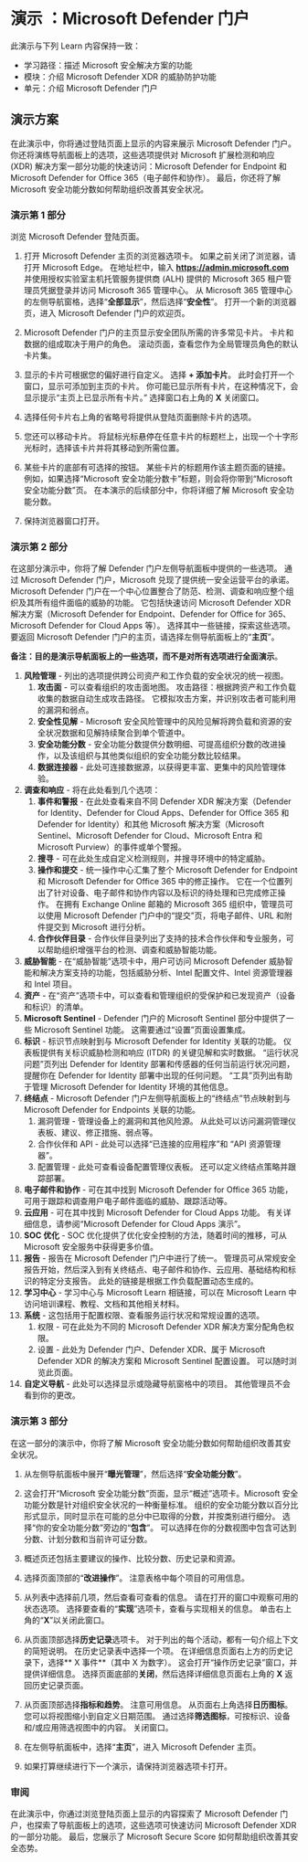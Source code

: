 <!---
---
演示：标题：“Microsoft Defender 门户”模块：“学习路径：介绍 Microsoft 安全解决方案的功能；模块 4：介绍 Microsoft Defender XDR 的威胁防护功能；单元 7：介绍 Microsoft Defender 门户”
---
--->

# 演示 ：Microsoft Defender 门户

此演示与下列 Learn 内容保持一致：

- 学习路径：描述 Microsoft 安全解决方案的功能
- 模块：介绍 Microsoft Defender XDR 的威胁防护功能
- 单元：介绍 Microsoft Defender 门户

## 演示方案

在此演示中，你将通过登陆页面上显示的内容来展示 Microsoft Defender 门户。 你还将演练导航面板上的选项，这些选项提供对 Microsoft 扩展检测和响应 (XDR) 解决方案一部分功能的快速访问：Microsoft Defender for Endpoint 和 Microsoft Defender for Office 365（电子邮件和协作）。  最后，你还将了解 Microsoft 安全功能分数如何帮助组织改善其安全状况。

### 演示第 1 部分

浏览 Microsoft Defender 登陆页面。

1. 打开 Microsoft Defender 主页的浏览器选项卡。  如果之前关闭了浏览器，请打开 Microsoft Edge。 在地址栏中，输入 **https://admin.microsoft.com** 并使用授权实验室主机托管服务提供商 (ALH) 提供的 Microsoft 365 租户管理员凭据登录并访问 Microsoft 365 管理中心。 从 Microsoft 365 管理中心的左侧导航窗格，选择“**全部显示**”，然后选择“**安全性**”。  打开一个新的浏览器页，进入 Microsoft Defender 门户的欢迎页。  

1. Microsoft Defender 门户的主页显示安全团队所需的许多常见卡片。 卡片和数据的组成取决于用户的角色。 滚动页面，查看您作为全局管理员角色的默认卡片集。

1. 显示的卡片可根据您的偏好进行自定义。  选择 **+ 添加卡片**。 此时会打开一个窗口，显示可添加到主页的卡片。  你可能已显示所有卡片，在这种情况下，会显示提示“主页上已显示所有卡片。” 选择窗口右上角的 **X** 关闭窗口。

1. 选择任何卡片右上角的省略号将提供从登陆页面删除卡片的选项。  

1. 您还可以移动卡片。 将鼠标光标悬停在任意卡片的标题栏上，出现一个十字形光标时，选择该卡片并将其移动到所需位置。  

1. 某些卡片的底部有可选择的按钮。 某些卡片的标题用作该主题页面的链接。  例如，如果选择“Microsoft 安全功能分数卡”标题，则会将你带到“Microsoft 安全功能分数”页。  在本演示的后续部分中，你将详细了解 Microsoft 安全功能分数。

1. 保持浏览器窗口打开。

### 演示第 2 部分

在这部分演示中，你将了解 Defender 门户左侧导航面板中提供的一些选项。  通过 Microsoft Defender 门户，Microsoft 兑现了提供统一安全运营平台的承诺。 Microsoft Defender 门户在一个中心位置整合了防范、检测、调查和响应整个组织及其所有组件面临的威胁的功能。 它包括快速访问 Microsoft Defender XDR 解决方案（Microsoft Defender for Endpoint、Defender for Office for 365、Microsoft Defender for Cloud Apps 等）。  选择其中一些链接，探索这些选项。   要返回 Microsoft Defender 门户的主页，请选择左侧导航面板上的“**主页**”。

**备注：目的是演示导航面板上的一些选项，而不是对所有选项进行全面演示**。

1. **风险管理** - 列出的选项提供跨公司资产和工作负载的安全状况的统一视图。
    1. **攻击面** - 可以查看组织的攻击面地图。 攻击路径：根据跨资产和工作负载收集的数据自动生成攻击路径。 它模拟攻击方案，并识别攻击者可能利用的漏洞和弱点。
    1. **安全性见解** - Microsoft 安全风险管理中的风险见解将跨负载和资源的安全状况数据和见解持续聚合到单个管道中。
    1. **安全功能分数** - 安全功能分数提供分数明细、可提高组织分数的改进操作，以及该组织与其他类似组织的安全功能分数比较结果。
    1. **数据连接器** - 此处可连接数据源，以获得更丰富、更集中的风险管理体验。
1. **调查和响应** - 将在此处看到几个选项：
    1. **事件和警报** - 在此处查看来自不同 Defender XDR 解决方案（Defender for Identity、Defender for Cloud Apps、Defender for Office 365 和 Defender for Identity）和其他 Microsoft 解决方案（Microsoft Sentinel、Microsoft Defender for Cloud、Microsoft Entra 和 Microsoft Purview）的事件或单个警报。
    1. **搜寻** - 可在此处生成自定义检测规则，并搜寻环境中的特定威胁。
    1. **操作和提交** - 统一操作中心汇集了整个 Microsoft Defender for Endpoint 和 Microsoft Defender for Office 365 中的修正操作。 它在一个位置列出了针对设备、电子邮件和协作内容以及标识的待处理和已完成修正操作。 在拥有 Exchange Online 邮箱的 Microsoft 365 组织中，管理员可以使用 Microsoft Defender 门户中的“提交”页，将电子邮件、URL 和附件提交到 Microsoft 进行分析。
    1. **合作伙伴目录** - 合作伙伴目录列出了支持的技术合作伙伴和专业服务，可以帮助组织增强平台的检测、调查和威胁智能功能。
1. **威胁智能** - 在“威胁智能”选项卡中，用户可访问 Microsoft Defender 威胁智能和解决方案支持的功能，包括威胁分析、Intel 配置文件、Intel 资源管理器和 Intel 项目。
1. **资产** - 在“资产”选项卡中，可以查看和管理组织的受保护和已发现资产（设备和标识）的清单。
1. **Microsoft Sentinel** - Defender 门户的 Microsoft Sentinel 部分中提供了一些 Microsoft Sentinel 功能。  这需要通过“设置”页面设置集成。
1. **标识** - 标识节点映射到与 Microsoft Defender for Identity 关联的功能。 仪表板提供有关标识威胁检测和响应 (ITDR) 的关键见解和实时数据。 “运行状况问题”页列出 Defender for Identity 部署和传感器的任何当前运行状况问题，提醒你在 Defender for Identity 部署中出现的任何问题。 “工具”页列出有助于管理 Microsoft Defender for Identity 环境的其他信息。
1. **终结点** - Microsoft Defender 门户左侧导航面板上的“终结点”节点映射到与 Microsoft Defender for Endpoints 关联的功能。
    1. 漏洞管理 - 管理设备上的漏洞和其他风险源。 从此处可以访问漏洞管理仪表板、建议、修正措施、弱点等。
    1. 合作伙伴和 API - 此处可以选择“已连接的应用程序”和 “API 资源管理器”。
    1. 配置管理 - 此处可查看设备配置管理仪表板。  还可以定义终结点策略并跟踪部署。
1. **电子邮件和协作** - 可在其中找到 Microsoft Defender for Office 365 功能，可用于跟踪和调查用户电子邮件面临的威胁、跟踪活动等。
1. **云应用** - 可在其中找到 Microsoft Defender for Cloud Apps 功能。 有关详细信息，请参阅“Microsoft Defender for Cloud Apps 演示”。
1. **SOC 优化** - SOC 优化提供了优化安全控制的方法，随着时间的推移，可从 Microsoft 安全服务中获得更多价值。
1. **报告** - 报告在 Microsoft Defender 门户中进行了统一。 管理员可从常规安全报告开始，然后深入到有关终结点、电子邮件和协作、云应用、基础结构和标识的特定分支报告。 此处的链接是根据工作负载配置动态生成的。
1. **学习中心** - 学习中心与 Microsoft Learn 相链接，可以在 Microsoft Learn 中访问培训课程、教程、文档和其他相关材料。
1. **系统** - 这包括用于配置权限、查看服务运行状况和常规设置的选项。
    1. 权限 - 可在此处为不同的 Microsoft Defender XDR 解决方案分配角色权限。
    1. 设置 - 此处为 Defender 门户、Defender XDR、属于 Microsoft Defender XDR 的解决方案和 Microsoft Sentinel 配置设置。  可以随时浏览此页面。
1. **自定义导航** - 此处可以选择显示或隐藏导航窗格中的项目。 其他管理员不会看到你的更改。

### 演示第 3 部分

在这一部分的演示中，你将了解 Microsoft 安全功能分数如何帮助组织改善其安全状况。

1. 从左侧导航面板中展开“**曝光管理**”，然后选择“**安全功能分数**”。

1. 这会打开“Microsoft 安全功能分数”页面，显示“概述”选项卡。Microsoft 安全功能分数是针对组织安全状况的一种衡量标准。 组织的安全功能分数以百分比形式显示，同时显示在可能的总分中已取得的分数，并按类别进行细分。 选择“你的安全功能分数”旁边的“**包含**”。 可以选择在你的分数视图中包含可达到分数、计划分数和当前许可证分数。

1. 概述页还包括主要建议的操作、比较分数、历史记录和资源。

1. 选择页面顶部的“**改进操作**”。  注意表格中每个项目的可用信息。  

1. 从列表中选择前几项，然后查看可查看的信息。 请在打开的窗口中观察可用的状态选项。 选择要查看的“**实现**”选项卡，查看与实现相关的信息。 单击右上角的“**X**”以关闭此窗口。

1. 从页面顶部选择**历史记录**选项卡。  对于列出的每个活动，都有一句介绍上下文的简短说明。  在历史记录表中选择一个项。  在详细信息页面右上方的历史记录下，选择** X 事件**（其中 X 为数字）。  这会打开“操作历史记录”窗口，并提供详细信息。  选择页面底部的**关闭**，然后选择详细信息页面右上角的 **X** 返回历史记录页面。

1. 从页面顶部选择**指标和趋势**。  注意可用信息。  从页面右上角选择**日历图标**。  您可以将视图缩小到自定义日期范围。  通过选择**筛选图标**，可按标识、设备和/或应用筛选视图中的内容。  关闭窗口。

1. 在左侧导航面板中，选择“**主页**”，进入 Microsoft Defender 主页。

1. 如果打算继续进行下一个演示，请保持浏览器选项卡打开。

### 审阅

在此演示中，你通过浏览登陆页面上显示的内容探索了 Microsoft Defender 门户，也探索了导航面板上的选项，这些选项可快速访问 Microsoft Defender XDR 的一部分功能。  最后，您展示了 Microsoft Secure Score 如何帮助组织改善其安全态势。
